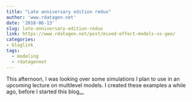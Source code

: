 ```yaml
---
title: "Late anniversary edition redux"
author: 'www.rdatagen.net'
date: '2018-06-13'
slug: late-anniversary-edition-redux
link: https://www.rdatagen.net/post/mixed-effect-models-vs-gee/
categories:
- bloglink
tags:
  - modeling
  - rdatagennet
---
```


This afternoon, I was looking over some simulations I plan to use in an upcoming lecture on multilevel models. I created these examples a while ago, before I started this blog[... <i class="fas fa-external-link-alt"></i>](https://www.rdatagen.net/post/mixed-effect-models-vs-gee/)

